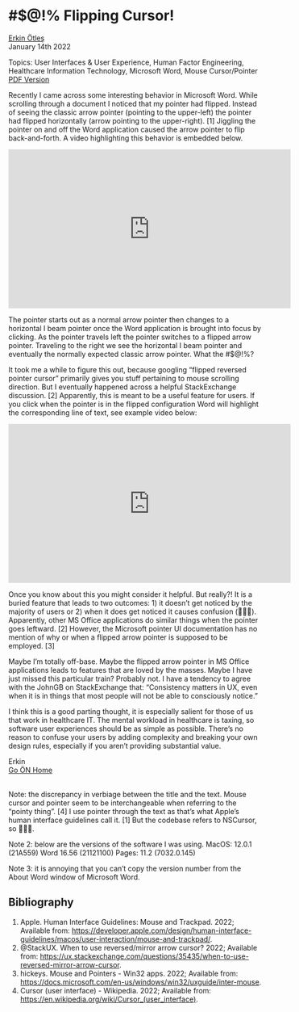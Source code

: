 # #$@!% Flipping Cursor!
[Erkin Ötleş](https://eotles.github.io) <br />
January 14th 2022 

Topics: User Interfaces & User Experience, Human Factor Engineering, Healthcare Information Technology, Microsoft Word, Mouse Cursor/Pointer <br />
[PDF Version](flipping_cursor_pdf.pdf)


Recently I came across some interesting behavior in Microsoft Word. While scrolling through a document I noticed that my pointer had flipped. Instead of seeing the classic arrow pointer (pointing to the upper-left) the pointer had flipped horizontally (arrow pointing to the upper-right). [1] Jiggling the pointer on and off the Word application caused the arrow pointer to flip back-and-forth. A video highlighting this behavior is embedded below.

<!--- 
video on blog:
word_mouse_cursor_flip_only.mov
video on github readme upload (not shown on pages)
https://user-images.githubusercontent.com/6284187/149540340-c1fb54ee-dc7d-4a50-8fa3-8007e27cbf96.mov
-->

<iframe width="560" height="315" src="https://www.youtube.com/embed/1KH5ac92csk" title="YouTube video player" frameborder="0" allow="accelerometer; autoplay; clipboard-write; encrypted-media; gyroscope; picture-in-picture" allowfullscreen></iframe>
<br />


The pointer starts out as a normal arrow pointer then changes to a horizontal I beam pointer once the Word application is brought into focus by clicking. As the pointer travels left the pointer switches to a flipped arrow pointer. Traveling to the right we see the horizontal I beam pointer and eventually the normally expected classic arrow pointer. What the #$@!%?

It took me a while to figure this out, because googling “flipped reversed pointer cursor” primarily gives you stuff pertaining to mouse scrolling direction. But I eventually happened across a helpful StackExchange discussion. [2]  Apparently, this is meant to be a useful feature for users. If you click when the pointer is in the flipped configuration Word will highlight the corresponding line of text, see example video below:


<!--- 
word_mouse_cursor_selection_only.mov

https://user-images.githubusercontent.com/6284187/149541375-fc3011b6-5d8d-43b7-9c37-f49b43db7ca3.mov
-->

<iframe width="560" height="315" src="https://www.youtube.com/embed/2izioZDl7BQ" title="YouTube video player" frameborder="0" allow="accelerometer; autoplay; clipboard-write; encrypted-media; gyroscope; picture-in-picture" allowfullscreen></iframe>
<br />


Once you know about this you might consider it helpful. But really?! It is a buried feature that leads to two outcomes: 1) it doesn’t get noticed by the majority of users or 2) when it does get noticed it causes confusion (🙋🏾‍♂️). Apparently, other MS Office applications do similar things when the pointer goes leftward. [2] However, the Microsoft pointer UI documentation has no mention of why or when a flipped arrow pointer is supposed to be employed. [3]

Maybe I’m totally off-base. Maybe the flipped arrow pointer in MS Office applications leads to features that are loved by the masses. Maybe I have just missed this particular train? Probably not. I have a tendency to agree with the JohnGB on StackExchange that: “Consistency matters in UX, even when it is in things that most people will not be able to consciously notice.”

I think this is a good parting thought, it is especially salient for those of us that work in healthcare IT. The mental workload in healthcare is taxing, so software user experiences should be as simple as possible. There’s no reason to confuse your users by adding complexity and breaking your own design rules, especially if you aren’t providing substantial value.


Erkin  <br />
[Go ÖN Home](../../index.md) <br /><br />


Note: the discrepancy in verbiage between the title and the text. Mouse cursor and pointer seem to be interchangeable when referring to the “pointy thing”. [4] I use pointer through the text as that’s what Apple’s human interface guidelines call it. [1] But the codebase refers to NSCursor, so 🤷🏾‍♂️.

Note 2: below are the versions of the software I was using.
MacOS: 12.0.1 (21A559)
Word 16.56 (21121100)
Pages: 11.2 (7032.0.145)

Note 3: it is annoying that you can’t copy the version number from the About Word window of Microsoft Word.


## Bibliography
1.	Apple. Human Interface Guidelines: Mouse and Trackpad. 2022; Available from: https://developer.apple.com/design/human-interface-guidelines/macos/user-interaction/mouse-and-trackpad/.
2.	@StackUX. When to use reversed/mirror arrow cursor? 2022; Available from: https://ux.stackexchange.com/questions/35435/when-to-use-reversed-mirror-arrow-cursor.
3.	hickeys. Mouse and Pointers - Win32 apps. 2022; Available from: https://docs.microsoft.com/en-us/windows/win32/uxguide/inter-mouse.
4.	Cursor (user interface) - Wikipedia. 2022; Available from: https://en.wikipedia.org/wiki/Cursor_(user_interface).
